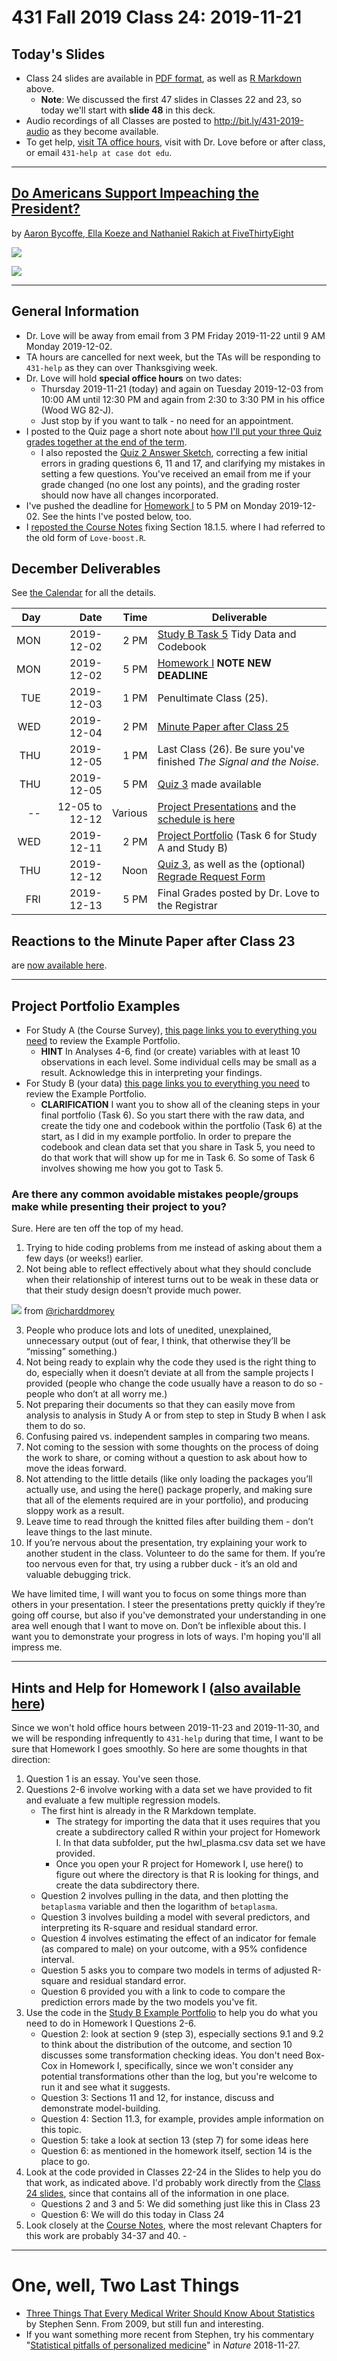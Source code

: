 # 431 Fall 2019 Class 24: 2019-11-21

## Today's Slides

- Class 24 slides are available in [PDF format](https://github.com/THOMASELOVE/2019-431/blob/master/CLASSES/CLASS24/431_class-24-slides_2019.pdf), as well as [R Markdown](https://github.com/THOMASELOVE/2019-431/blob/master/CLASSES/CLASS24/431_class-24-slides_2019.Rmd) above. 
    - **Note**: We discussed the first 47 slides in Classes 22 and 23, so today we'll start with **slide 48** in this deck.
- Audio recordings of all Classes are posted to http://bit.ly/431-2019-audio as they become available.
- To get help, [visit TA office hours](https://github.com/THOMASELOVE/2019-431/blob/master/calendar.md#ta-office-hours), visit with Dr. Love before or after class, or email `431-help at case dot edu`.

--------------

## [Do Americans Support Impeaching the President?](https://projects.fivethirtyeight.com/impeachment-polls/)

by [Aaron Bycoffe, Ella Koeze and Nathaniel Rakich at FiveThirtyEight](https://projects.fivethirtyeight.com/impeachment-polls/)

![](https://github.com/THOMASELOVE/2019-431/blob/master/CLASSES/CLASS24/impeach_a20191120.PNG)

![](https://github.com/THOMASELOVE/2019-431/blob/master/CLASSES/CLASS24/impeach20191120.PNG)

--------------

## General Information

- Dr. Love will be away from email from 3 PM Friday 2019-11-22 until 9 AM Monday 2019-12-02. 
- TA hours are cancelled for next week, but the TAs will be responding to `431-help` as they can over Thanksgiving week.
- Dr. Love will hold **special office hours** on two dates: 
    - Thursday 2019-11-21 (today) and again on Tuesday 2019-12-03 from 10:00 AM until 12:30 PM and again from 2:30 to 3:30 PM in his office (Wood WG 82-J). 
    - Just stop by if you want to talk - no need for an appointment. 
- I posted to the Quiz page a short note about [how I'll put your three Quiz grades together at the end of the term](https://github.com/THOMASELOVE/2019-431/blob/master/QUIZZES/README.md#grading-at-the-end-of-the-semester). 
    - I also reposted the [Quiz 2 Answer Sketch](https://github.com/THOMASELOVE/2019-431/tree/master/QUIZZES/QUIZ2), correcting a few initial errors in grading questions 6, 11 and 17, and clarifying my mistakes in setting a few questions. You've received an email from me if your grade changed (no one lost any points), and the grading roster should now have all changes incorporated.
- I've pushed the deadline for [Homework I](https://github.com/THOMASELOVE/2019-431/tree/master/HOMEWORK/I) to 5 PM on Monday 2019-12-02. See the hints I've posted below, too.
- I [reposted the Course Notes](https://thomaselove.github.io/2019-431-book/) fixing Section 18.1.5. where I had referred to the old form of `Love-boost.R`.

## December Deliverables

See [the Calendar](https://github.com/THOMASELOVE/2019-431/blob/master/calendar.md) for all the details.

Day | Date | Time | Deliverable
---: | ----------: | ------: | ---------------------------------------------------------------------------------------------------
MON | 2019-12-02 | 2 PM | [Study B Task 5](https://thomaselove.github.io/2019-431-project/task5b.html) Tidy Data and Codebook
MON | 2019-12-02 | 5 PM | [Homework I](https://github.com/THOMASELOVE/2019-431/tree/master/HOMEWORK/I) **NOTE NEW DEADLINE**
TUE | 2019-12-03 | 1 PM | Penultimate Class (25).
WED | 2019-12-04 | 2 PM | [Minute Paper after Class 25](http://bit.ly/431-2019-minute-25)
THU | 2019-12-05 | 1 PM | Last Class (26). Be sure you've finished *The Signal and the Noise*.
THU | 2019-12-05 | 5 PM | [Quiz 3](https://github.com/THOMASELOVE/2019-431/tree/master/QUIZZES) made available
-- | 12-05 to 12-12 | Various | [Project Presentations](https://thomaselove.github.io/2019-431-project/task7.html) and the [schedule is here](https://github.com/THOMASELOVE/2019-431/tree/master/PROJECT/SCHEDULE)
WED | 2019-12-11 | 2 PM | [Project Portfolio](https://thomaselove.github.io/2019-431-project/task6a.html) (Task 6 for Study A and Study B)
THU | 2019-12-12 | Noon | [Quiz 3](https://github.com/THOMASELOVE/2019-431/tree/master/QUIZZES), as well as the (optional) [Regrade Request Form](http://bit.ly/431-2019-regrade-requests)
FRI | 2019-12-13 | 5 PM | Final Grades posted by Dr. Love to the Registrar

## Reactions to the Minute Paper after Class 23 

are [now available here](http://bit.ly/431-2019-minute-23-response).

--------

## Project Portfolio Examples

- For Study A (the Course Survey), [this page links you to everything you need](https://github.com/THOMASELOVE/2019-431/blob/master/PROJECT/STUDY_A/EXAMPLE/README.md) to review the Example Portfolio.
    - **HINT** In Analyses 4-6, find (or create) variables with at least 10 observations in each level. Some individual cells may be small as a result. Acknowledge this in interpreting your findings.
- For Study B (your data) [this page links you to everything you need](https://github.com/THOMASELOVE/2019-431/blob/master/PROJECT/STUDY_B/EXAMPLE/README.md) to review the Example Portfolio.
    - **CLARIFICATION** I want you to show all of the cleaning steps in your final portfolio (Task 6). So you start there with the raw data, and create the tidy one and codebook within the portfolio (Task 6) at the start, as I did in my example portfolio. In order to prepare the codebook and clean data set that you share in Task 5, you need to do that work that will show up for me in Task 6. So some of Task 6 involves showing me how you got to Task 5.

### Are there any common avoidable mistakes people/groups make while presenting their project to you?

Sure. Here are ten off the top of my head.

1. Trying to hide coding problems from me instead of asking about them a few days (or weeks!) earlier.
2. Not being able to reflect effectively about what they should conclude when their relationship of interest turns out to be weak in these data or that their study design doesn’t provide much power.

![](https://github.com/THOMASELOVE/2019-431/blob/master/CLASSES/CLASS24/morey20191119.PNG) from [@richarddmorey](https://twitter.com/richarddmorey/status/1196759763104735232?s=11)


3. People who produce lots and lots of unedited, unexplained, unnecessary output (out of fear, I think, that otherwise they’ll be “missing” something.)
4. Not being ready to explain why the code they used is the right thing to do, especially when it doesn’t deviate at all from the sample projects I provided (people who change the code usually have a reason to do so - people who don’t at all worry me.) 
5. Not preparing their documents so that they can easily move from analysis to analysis in Study A or from step to step in Study B when I ask them to do so.
6. Confusing paired vs. independent samples in comparing two means.
7. Not coming to the session with some thoughts on the process of doing the work to share, or coming without a question to ask about how to move the ideas forward.
8. Not attending to the little details (like only loading the packages you’ll actually use, and using the here() package properly, and making sure that all of the elements required are in your portfolio), and producing sloppy work as a result. 
9. Leave time to read through the knitted files after building them - don’t leave things to the last minute.
10. If you’re nervous about the presentation, try explaining your work to another student in the class. Volunteer to do the same for them. If you’re too nervous even for that, try using a rubber duck - it’s an old and valuable debugging trick.

We have limited time, I will want you to focus on some things more than others in your presentation. I steer the presentations pretty quickly if they’re going off course, but also if you've demonstrated your understanding in one area well enough that I want to move on. Don’t be inflexible about this. I want you to demonstrate your progress in lots of ways. I'm hoping you'll all impress me.

--------------

## Hints and Help for Homework I ([also available here](https://github.com/THOMASELOVE/2019-431/blob/master/HOMEWORK/I/hints.md))

Since we won't hold office hours between 2019-11-23 and 2019-11-30, and we will be responding infrequently to `431-help` during that time, I want to be sure that Homework I goes smoothly. So here are some thoughts in that direction:

1. Question 1 is an essay. You've seen those. 
2. Questions 2-6 involve working with a data set we have provided to fit and evaluate a few multiple regression models.
    - The first hint is already in the R Markdown template. 
        - The strategy for importing the data that it uses requires that you create a subdirectory called R within your project for Homework I. In that data subfolder, put the hwI_plasma.csv data set we have provided.
        - Once you open your R project for Homework I, use here() to figure out where the directory is that R is looking for things, and create the data subdirectory there.
    - Question 2 involves pulling in the data, and then plotting the `betaplasma` variable and then the logarithm of `betaplasma`.
    - Question 3 involves building a model with several predictors, and interpreting its R-square and residual standard error.
    - Question 4 involves estimating the effect of an indicator for female (as compared to male) on your outcome, with a 95% confidence interval.
    - Question 5 asks you to compare two models in terms of adjusted R-square and residual standard error.
    - Question 6 provided you with a link to code to compare the prediction errors made by the two models you've fit.
3. Use the code in the [Study B Example Portfolio](https://github.com/THOMASELOVE/2019-431/blob/master/PROJECT/STUDY_B/EXAMPLE/README.md) to help you do what you need to do in Homework I Questions 2-6.
    - Question 2: look at section 9 (step 3), especially sections 9.1 and 9.2 to think about the distribution of the outcome, and section 10 discusses some transformation checking ideas. You don't need Box-Cox in Homework I, specifically, since we won't consider any potential transformations other than the log, but you're welcome to run it and see what it suggests.
    - Question 3: Sections 11 and 12, for instance, discuss and demonstrate model-building.
    - Question 4: Section 11.3, for example, provides ample information on this topic.
    - Question 5: take a look at section 13 (step 7) for some ideas here
    - Question 6: as mentioned in the homework itself, section 14 is the place to go.
4. Look at the code provided in Classes 22-24 in the Slides to help you do that work, as indicated above. I'd probably work directly from the [Class 24 slides](https://github.com/THOMASELOVE/2019-431/tree/master/CLASSES/CLASS24), since that contains all of the information in one place.
    - Questions 2 and 3 and 5: We did something just like this in Class 23
    - Question 6: We will do this today in Class 24
5. Look closely at the [Course Notes](https://thomaselove.github.io/2019-431-book/), where the most relevant Chapters for this work are probably 34-37 and 40.
        - 
----------------

# One, well, Two Last Things

- [Three Things That Every Medical Writer Should Know About Statistics](https://github.com/THOMASELOVE/2019-431/blob/master/CLASSES/CLASS24/senn2009.pdf) by Stephen Senn. From 2009, but still fun and interesting.
- If you want something more recent from Stephen, try his commentary "[Statistical pitfalls of personalized medicine](https://www.nature.com/articles/d41586-018-07535-2)" in *Nature* 2018-11-27.

